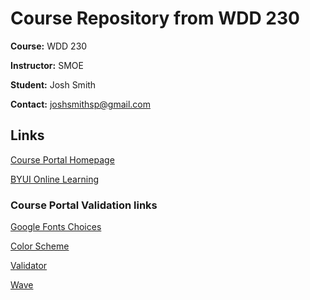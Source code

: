 # Course Repository from WDD 230

**Course:** WDD 230

**Instructor:** SMOE

**Student:** Josh Smith

**Contact:** joshsmithsp@gmail.com

## Links

[Course Portal Homepage](https://joshnsmith.github.io)

[BYUI Online Learning](https://www.byui.edu/online)

### Course Portal Validation links

[Google Fonts Choices](https://fonts.google.com/specimen/Quicksand?preview.text=WDD%20230&preview.text_type=custom&sidebar.open=true&selection.family=Quicksand:wght@300|Roboto+Slab:wght@600|Ubuntu)

[Color Scheme](https://coolors.co/ffb563-36827f-e84855-bfd7ea-2b3a67)

[Validator](https://validator.w3.org/nu/?doc=https%3A%2F%2Fjoshnsmith.github.io%2F)

[Wave](https://wave.webaim.org/report#/https://joshnsmith.github.io)
